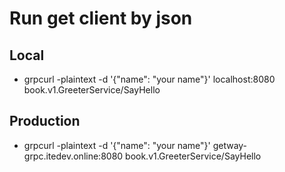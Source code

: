 # Run get client by json

## Local

- grpcurl -plaintext -d '{"name": "your name"}' localhost:8080 book.v1.GreeterService/SayHello

## Production

- grpcurl -plaintext -d '{"name": "your name"}' getway-grpc.itedev.online:8080 book.v1.GreeterService/SayHello
